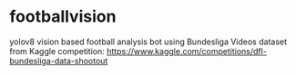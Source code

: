 # footballvision
yolov8 vision based football analysis bot using Bundesliga Videos dataset from Kaggle competition: https://www.kaggle.com/competitions/dfl-bundesliga-data-shootout
